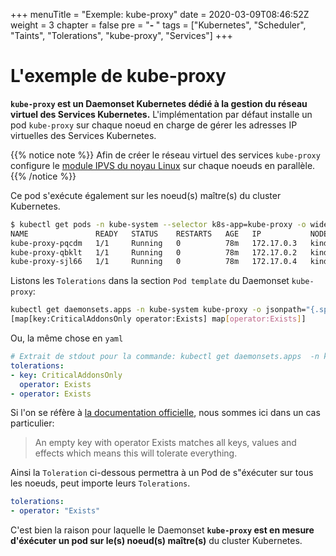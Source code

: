 +++
menuTitle = "Exemple: kube-proxy"
date = 2020-03-09T08:46:52Z
weight = 3
chapter = false
pre = "<b>- </b>"
tags = ["Kubernetes", "Scheduler", "Taints", "Tolerations", "kube-proxy", "Services"]
+++

# L'exemple de kube-proxy

**`kube-proxy` est un Daemonset Kubernetes dédié à la gestion du réseau virtuel des Services Kubernetes.** L'implémentation par défaut installe un pod `kube-proxy` sur chaque noeud en charge de gérer les adresses IP virtuelles des Services Kubernetes. 

{{% notice note %}}
Afin de créer le réseau virtuel des services `kube-proxy` configure le [module IPVS du noyau Linux](http://www.linuxvirtualserver.org/software/ipvs.html) sur chaque noeuds en parallèle.
{{% /notice %}}

Ce pod s'exécute également sur les noeud(s) maître(s) du cluster Kubernetes.
```bash
$ kubectl get pods -n kube-system --selector k8s-app=kube-proxy -o wide
NAME               READY   STATUS    RESTARTS   AGE   IP           NODE                 NOMINATED NODE   READINESS GATES
kube-proxy-pqcdm   1/1     Running   0          78m   172.17.0.3   kind-control-plane   <none>           <none>
kube-proxy-qbklt   1/1     Running   0          78m   172.17.0.2   kind-worker2         <none>           <none>
kube-proxy-sjl66   1/1     Running   0          78m   172.17.0.4   kind-worker          <none>           <none>
```

Listons les `Tolerations` dans la section `Pod template` du Daemonset `kube-proxy`:
```bash
kubectl get daemonsets.apps -n kube-system kube-proxy -o jsonpath="{.spec.template.spec.tolerations}"
[map[key:CriticalAddonsOnly operator:Exists] map[operator:Exists]]
```

Ou, la même chose en `yaml`
```yaml
# Extrait de stdout pour la commande: kubectl get daemonsets.apps  -n kube-system kube-proxy -o yaml
tolerations:
- key: CriticalAddonsOnly
  operator: Exists
- operator: Exists
```

Si l'on se réfère à [la documentation officielle](https://kubernetes.io/docs/concepts/configuration/taint-and-toleration/), nous sommes ici dans un cas particulier:

> An empty key with operator Exists matches all keys, values and effects which means this will tolerate everything.

Ainsi la `Toleration` ci-dessous permettra à un Pod de s"éxécuter sur tous les noeuds, peut importe leurs `Tolerations`. 
```yaml
tolerations:
- operator: "Exists"
```

C'est bien la raison pour laquelle le Daemonset **`kube-proxy` est en mesure d'éxécuter un pod sur le(s) noeud(s) maître(s)** du cluster Kubernetes.
